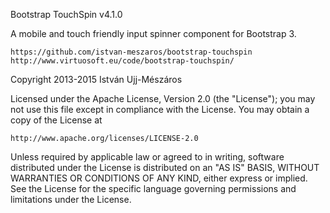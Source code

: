 Bootstrap TouchSpin
v4.1.0

A mobile and touch friendly input spinner component for Bootstrap 3.

    https://github.com/istvan-meszaros/bootstrap-touchspin
    http://www.virtuosoft.eu/code/bootstrap-touchspin/

Copyright 2013-2015 István Ujj-Mészáros

Licensed under the Apache License, Version 2.0 (the "License");
you may not use this file except in compliance with the License.
You may obtain a copy of the License at

    http://www.apache.org/licenses/LICENSE-2.0

Unless required by applicable law or agreed to in writing, software
distributed under the License is distributed on an "AS IS" BASIS,
WITHOUT WARRANTIES OR CONDITIONS OF ANY KIND, either express or implied.
See the License for the specific language governing permissions and
limitations under the License.
